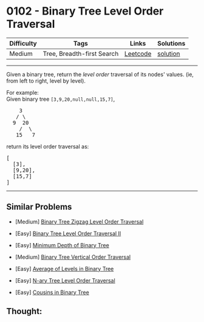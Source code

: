 # 0102 - Binary Tree Level Order Traversal

Difficulty  | Tags | Links | Solutions
----------- | ---- | ----- | -----
Medium | Tree, Breadth-first Search | [Leetcode](https://leetcode.com/problems/binary-tree-level-order-traversal) | [solution](https://leetcode.com/problems/binary-tree-level-order-traversal/solution/)


-----------

<p>Given a binary tree, return the <i>level order</i> traversal of its nodes' values. (ie, from left to right, level by level).</p>

<p>
For example:<br />
Given binary tree <code>[3,9,20,null,null,15,7]</code>,<br />
<pre>
    3
   / \
  9  20
    /  \
   15   7
</pre>
</p>
<p>
return its level order traversal as:<br />
<pre>
[
  [3],
  [9,20],
  [15,7]
]
</pre>
</p>

-----------


## Similar Problems

- [Medium] [Binary Tree Zigzag Level Order Traversal](binary-tree-zigzag-level-order-traversal)

- [Easy] [Binary Tree Level Order Traversal II](binary-tree-level-order-traversal-ii)

- [Easy] [Minimum Depth of Binary Tree](minimum-depth-of-binary-tree)

- [Medium] [Binary Tree Vertical Order Traversal](binary-tree-vertical-order-traversal)

- [Easy] [Average of Levels in Binary Tree](average-of-levels-in-binary-tree)

- [Easy] [N-ary Tree Level Order Traversal](n-ary-tree-level-order-traversal)

- [Easy] [Cousins in Binary Tree](cousins-in-binary-tree)




## Thought:
